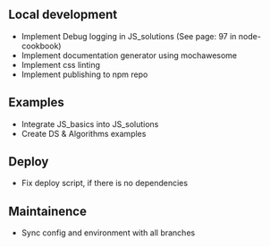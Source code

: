 ## Local development
* Implement Debug logging in JS_solutions (See page: 97 in node-cookbook)
* Implement documentation generator using mochawesome
* Implement css linting
* Implement publishing to npm repo

## Examples
* Integrate JS_basics into JS_solutions
* Create DS & Algorithms examples

## Deploy
* Fix deploy script, if there is no dependencies

## Maintainence
* Sync config and environment with all branches
